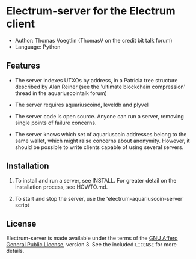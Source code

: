 Electrum-server for the Electrum client
=========================================

  * Author: Thomas Voegtlin (ThomasV on the credit bit talk forum)
  * Language: Python

Features
--------

  * The server indexes UTXOs by address, in a Patricia tree structure
    described by Alan Reiner (see the 'ultimate blockchain
    compression' thread in the aquariuscointalk forum)

  * The server requires aquariuscoind, leveldb and plyvel

  * The server code is open source. Anyone can run a server, removing
    single points of failure concerns.

  * The server knows which set of aquariuscoin addresses belong to the same
    wallet, which might raise concerns about anonymity. However, it
    should be possible to write clients capable of using several
    servers.

Installation
------------

  1. To install and run a server, see INSTALL. For greater
     detail on the installation process, see HOWTO.md.

  2. To start and stop the server, use the 'electrum-aquariuscoin-server' script



License
-------

Electrum-server is made available under the terms of the [GNU Affero General
Public License](http://www.gnu.org/licenses/agpl.html), version 3. See the
included `LICENSE` for more details.
